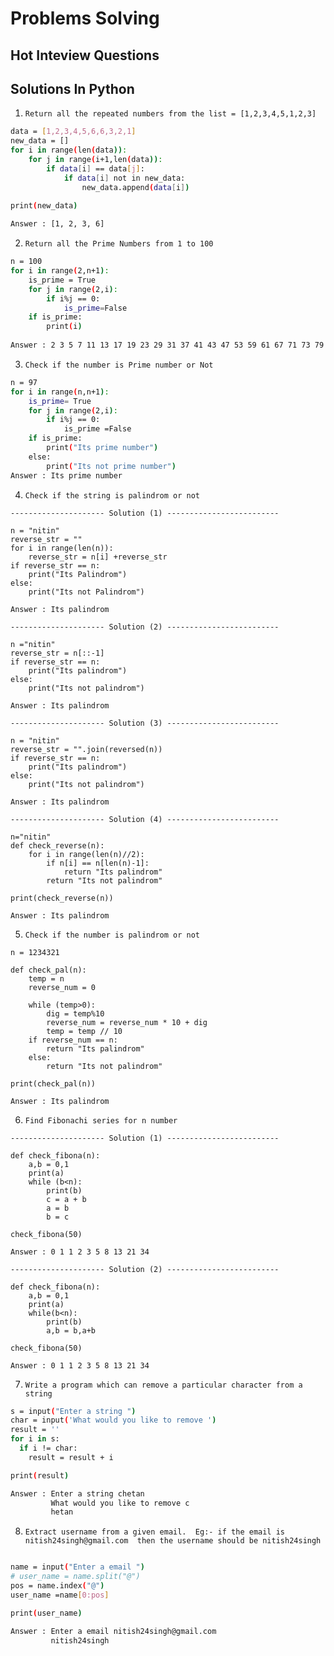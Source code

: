 # Problems Solving
## Hot Inteview Questions  


## Solutions In Python

1)  `Return all the repeated numbers from the list = [1,2,3,4,5,1,2,3]` 
```sh
data = [1,2,3,4,5,6,6,3,2,1]
new_data = []
for i in range(len(data)):
    for j in range(i+1,len(data)):
        if data[i] == data[j]:
            if data[i] not in new_data:
                new_data.append(data[i])
                
print(new_data)

Answer : [1, 2, 3, 6]
```

2)  `Return all the Prime Numbers from 1 to 100`

```sh
n = 100
for i in range(2,n+1):
    is_prime = True
    for j in range(2,i):
        if i%j == 0: 
            is_prime=False
    if is_prime:
        print(i)
        
Answer : 2 3 5 7 11 13 17 19 23 29 31 37 41 43 47 53 59 61 67 71 73 79 83 89 97
```

3)  `Check if the number is Prime number or Not`

```sh
n = 97
for i in range(n,n+1):
    is_prime= True
    for j in range(2,i):
        if i%j == 0:
            is_prime =False
    if is_prime:
        print("Its prime number")
    else:
        print("Its not prime number")
Answer : Its prime number
```

4)  `Check if the string is palindrom or not`

```
--------------------- Solution (1) -------------------------

n = "nitin"
reverse_str = ""
for i in range(len(n)):
    reverse_str = n[i] +reverse_str
if reverse_str == n:
    print("Its Palindrom")
else:
    print("Its not Palindrom")
    
Answer : Its palindrom

--------------------- Solution (2) -------------------------

n ="nitin"
reverse_str = n[::-1]
if reverse_str == n:
    print("Its palindrom")
else:
    print("Its not palindrom")
    
Answer : Its palindrom

--------------------- Solution (3) -------------------------

n = "nitin"
reverse_str = "".join(reversed(n))
if reverse_str == n:
    print("Its palindrom")
else:
    print("Its not palindrom")

Answer : Its palindrom

--------------------- Solution (4) -------------------------

n="nitin"
def check_reverse(n):
    for i in range(len(n)//2):
        if n[i] == n[len(n)-1]:
            return "Its palindrom"
        return "Its not palindrom"
        
print(check_reverse(n))

Answer : Its palindrom
```

5)  `Check if the number is palindrom or not`

```
n = 1234321

def check_pal(n):
    temp = n
    reverse_num = 0

    while (temp>0):
        dig = temp%10
        reverse_num = reverse_num * 10 + dig
        temp = temp // 10
    if reverse_num == n:
        return "Its palindrom"
    else:
        return "Its not palindrom"
        
print(check_pal(n))

Answer : Its palindrom
```

6)  `Find Fibonachi series for n number`

```
--------------------- Solution (1) -------------------------

def check_fibona(n):
    a,b = 0,1
    print(a)
    while (b<n):
        print(b)
        c = a + b
        a = b
        b = c

check_fibona(50)

Answer : 0 1 1 2 3 5 8 13 21 34

--------------------- Solution (2) -------------------------

def check_fibona(n):
    a,b = 0,1
    print(a)
    while(b<n):
        print(b)
        a,b = b,a+b

check_fibona(50)

Answer : 0 1 1 2 3 5 8 13 21 34
```

7)  `Write a program which can remove a particular character from a string` 
```sh
s = input("Enter a string ")
char = input('What would you like to remove ')
result = ''
for i in s:
  if i != char:
    result = result + i

print(result)

Answer : Enter a string chetan
         What would you like to remove c
         hetan

```

8)  `Extract username from a given email. 
      Eg:- if the email is nitish24singh@gmail.com 
           then the username should be nitish24singh `
```sh

name = input("Enter a email ")
# user_name = name.split("@")
pos = name.index("@")
user_name =name[0:pos]

print(user_name)

Answer : Enter a email nitish24singh@gmail.com 
         nitish24singh
```
